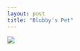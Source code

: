 ```yaml
---
layout: post
title: "Blobby's Pet"
---
```


<img id="img" src="https://i.redd.it/879dtqkevve51.png"/>
